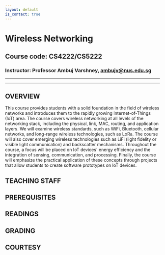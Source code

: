 ```yaml
---
layout: default
is_contact: true
---
```


# Wireless Networking  
## Course code: CS4222/CS5222  
### Instructor: Professor Ambuj Varshney, [ambujv@nus.edu.sg](mailto:ambujv@nus.edu.sg)     

----
****

## OVERVIEW  
This course provides students with a solid foundation in the field of wireless networks and introduces them to the rapidly growing Internet-of-Things (IoT) area. The course covers wireless networking at all levels of the networking stack, including the physical, link, MAC, routing, and application layers. We will examine wireless standards, such as WiFi, Bluetooth, cellular networks, and long-range wireless technologies, such as LoRa. The course will also cover emerging wireless technologies such as LiFi (light fidelity or visible light communication) and backscatter mechanisms. Throughout the course, a focus will be placed on IoT devices' energy efficiency and the integration of sensing, communication, and processing. Finally, the course will emphasize the practical application of these concepts through projects that allow students to create software prototypes on IoT devices.

## TEACHING STAFF


## PREREQUISITES  


## READINGS


## GRADING



## COURTESY
